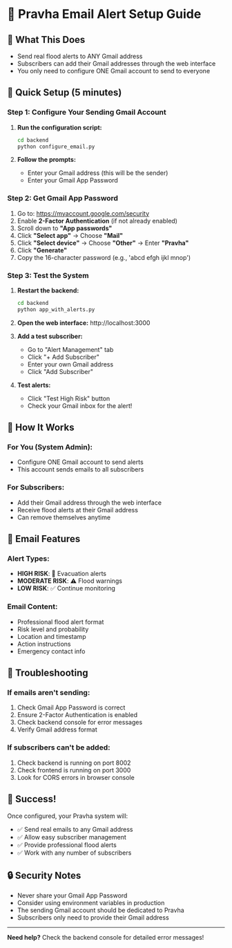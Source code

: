 # 📧 Pravha Email Alert Setup Guide

## 🎯 **What This Does**
- Send real flood alerts to ANY Gmail address
- Subscribers can add their Gmail addresses through the web interface
- You only need to configure ONE Gmail account to send to everyone

## 🚀 **Quick Setup (5 minutes)**

### **Step 1: Configure Your Sending Gmail Account**

1. **Run the configuration script:**
   ```bash
   cd backend
   python configure_email.py
   ```

2. **Follow the prompts:**
   - Enter your Gmail address (this will be the sender)
   - Enter your Gmail App Password

### **Step 2: Get Gmail App Password**

1. Go to: https://myaccount.google.com/security
2. Enable **2-Factor Authentication** (if not already enabled)
3. Scroll down to **"App passwords"**
4. Click **"Select app"** → Choose **"Mail"**
5. Click **"Select device"** → Choose **"Other"** → Enter **"Pravha"**
6. Click **"Generate"**
7. Copy the 16-character password (e.g., 'abcd efgh ijkl mnop')

### **Step 3: Test the System**

1. **Restart the backend:**
   ```bash
   cd backend
   python app_with_alerts.py
   ```

2. **Open the web interface:** http://localhost:3000

3. **Add a test subscriber:**
   - Go to "Alert Management" tab
   - Click "+ Add Subscriber"
   - Enter your own Gmail address
   - Click "Add Subscriber"

4. **Test alerts:**
   - Click "Test High Risk" button
   - Check your Gmail inbox for the alert!

## 🎯 **How It Works**

### **For You (System Admin):**
- Configure ONE Gmail account to send alerts
- This account sends emails to all subscribers

### **For Subscribers:**
- Add their Gmail address through the web interface
- Receive flood alerts at their Gmail address
- Can remove themselves anytime

## 📧 **Email Features**

### **Alert Types:**
- **HIGH RISK**: 🚨 Evacuation alerts
- **MODERATE RISK**: ⚠️ Flood warnings  
- **LOW RISK**: ✅ Continue monitoring

### **Email Content:**
- Professional flood alert format
- Risk level and probability
- Location and timestamp
- Action instructions
- Emergency contact info

## 🔧 **Troubleshooting**

### **If emails aren't sending:**
1. Check Gmail App Password is correct
2. Ensure 2-Factor Authentication is enabled
3. Check backend console for error messages
4. Verify Gmail address format

### **If subscribers can't be added:**
1. Check backend is running on port 8002
2. Check frontend is running on port 3000
3. Look for CORS errors in browser console

## 🎉 **Success!**

Once configured, your Pravha system will:
- ✅ Send real emails to any Gmail address
- ✅ Allow easy subscriber management
- ✅ Provide professional flood alerts
- ✅ Work with any number of subscribers

## 🔒 **Security Notes**

- Never share your Gmail App Password
- Consider using environment variables in production
- The sending Gmail account should be dedicated to Pravha
- Subscribers only need to provide their Gmail address

---

**Need help?** Check the backend console for detailed error messages!

